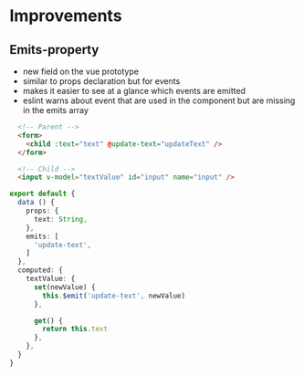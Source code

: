 # Improvements

## Emits-property
- new field on the vue prototype
- similar to props declaration but for events
- makes it easier to see at a glance which events are emitted
- eslint warns about event that are used in the component but are missing in the emits array

```html
  <!-- Parent -->
  <form>
    <child :text="text" @update-text="updateText" />
  </form>

  <!-- Child -->
  <input v-model="textValue" id="input" name="input" />
```

```ts
export default {
  data () {
    props: {
      text: String,
    },
    emits: [
      'update-text',
    ]
  },
  computed: {
    textValue: {
      set(newValue) {
        this.$emit('update-text', newValue)
      },

      get() {
        return this.text
      },
    },
  }
}
```
